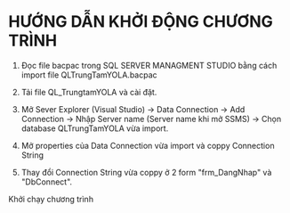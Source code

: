 # HƯỚNG DẪN KHỞI ĐỘNG CHƯƠNG TRÌNH
1. Đọc file bacpac trong SQL SERVER MANAGMENT STUDIO bằng cách import file QLTrungTamYOLA.bacpac

2. Tải file QL_TrungtamYOLA và cài đặt.

3. Mở Sever Explorer (Visual Studio) -> Data Connection ->  Add Connection -> Nhập Server name (Server name khi mở SSMS) -> Chọn database QLTrungTamYOLA vừa import.

4. Mở properties của Data Connection vừa import và coppy Connection String

5. Thay đổi Connection String vừa coppy ở 2 form "frm_DangNhap" và "DbConnect".

Khởi chạy chương trình
